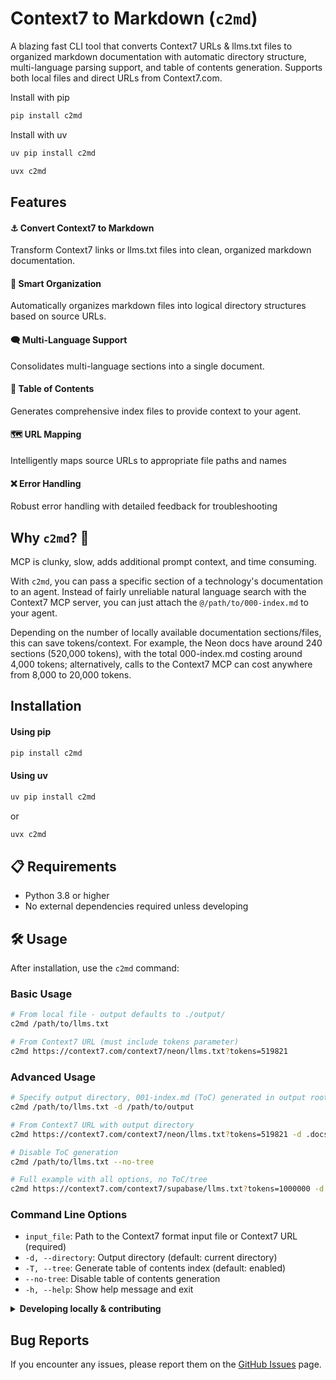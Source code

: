 # Context7 to Markdown (`c2md`)

A blazing fast CLI tool that converts Context7 URLs & llms.txt files to organized markdown documentation with automatic directory structure, multi-language parsing support, and table of contents generation. Supports both local files and direct URLs from Context7.com.

Install with pip
```bash
pip install c2md
```
Install with uv
```bash
uv pip install c2md
```
```bash
uvx c2md
```
## Features

#### **⚓ Convert Context7 to Markdown**

Transform Context7 links or llms.txt files into clean, organized markdown documentation.

#### **🧠 Smart Organization**

Automatically organizes markdown files into logical directory structures based on source URLs.

#### **🗨️ Multi-Language Support**

Consolidates multi-language sections into a single document.

#### **📜 Table of Contents** 

Generates comprehensive index files to provide context to your agent.

#### **🗺️ URL Mapping** 

Intelligently maps source URLs to appropriate file paths and names

#### **❌ Error Handling**
Robust error handling with detailed feedback for troubleshooting

## Why `c2md`? 🤔

MCP is clunky, slow, adds additional prompt context, and time consuming. 

With `c2md`, you can pass a specific section of a technology's documentation to an agent. Instead of fairly unreliable natural language search with the Context7 MCP server, you can just attach the `@/path/to/000-index.md` to your agent. 

Depending on the number of locally available documentation sections/files, this can save tokens/context. For example, the Neon docs have around 240 sections (520,000 tokens), with the total 000-index.md costing around 4,000 tokens; alternatively, calls to the Context7 MCP can cost anywhere from 8,000 to 20,000 tokens.  

## Installation

#### Using pip

```bash
pip install c2md
```

#### Using uv

```bash
uv pip install c2md
```
or
```bash
uvx c2md
```

## 📋 Requirements

- Python 3.8 or higher
- No external dependencies required unless developing

## 🛠️ Usage

After installation, use the `c2md` command:

### Basic Usage

```bash
# From local file - output defaults to ./output/
c2md /path/to/llms.txt

# From Context7 URL (must include tokens parameter)
c2md https://context7.com/context7/neon/llms.txt?tokens=519821
```

### Advanced Usage

```bash
# Specify output directory, 001-index.md (ToC) generated in output root
c2md /path/to/llms.txt -d /path/to/output

# From Context7 URL with output directory
c2md https://context7.com/context7/neon/llms.txt?tokens=519821 -d .docs/neon

# Disable ToC generation
c2md /path/to/llms.txt --no-tree

# Full example with all options, no ToC/tree
c2md https://context7.com/context7/supabase/llms.txt?tokens=1000000 -d /path/to/output --no-tree
```

### Command Line Options

- `input_file`: Path to the Context7 format input file or Context7 URL (required)
- `-d, --directory`: Output directory (default: current directory)
- `-T, --tree`: Generate table of contents index (default: enabled)
- `--no-tree`: Disable table of contents generation
- `-h, --help`: Show help message and exit

<details>
    <summary>
    <strong>Developing locally & contributing</strong>
    </summary>

### Contributing 🤝

Contributions are welcome! Please feel free to submit a PR if you would like to contribute or have an issue.

### Development Installation

```bash
# Clone the repository
git clone https://github.com/crisp-sh/context7-to-markdown.git
cd context7-to-markdown

# Install in development mode
pip install -e .
```

### Output Structure

The tool creates an organized directory structure:

```
output/
├── 001-index.md                    # Table of contents (if enabled)
├── domain1.com/
│   ├── section1/
│   │   ├── 001-page1.md
│   │   └── 002-page2.md
│   └── section2/
│       └── 001-page3.md
└── domain2.com/
    └── docs/
        └── 001-guide.md
```

### Context7 Format

The tool processes Context7 format files, which should contain entries with:
- **SOURCE**: URL or source identifier
- **CONTENT**: The actual content to be converted
- **TITLE**: Optional title for the content
- **LANGUAGE**: Denotes a multi-language document

### Architecture

The tool consists of several modular components:

- **Parser**: Processes Context7 format files
- **URL Mapper**: Maps source URLs to file paths
- **File Organizer**: Organizes content into directory structures
- **Markdown Writer**: Generates clean markdown files
- **Index Generator**: Creates table of contents

### Testing

Run the test suite using Hatch:

```bash
# Run tests
hatch run test

# Run tests with coverage
hatch run test-cov

# Run specific test file
hatch run test tests/test_specific.py
```

### Legacy Testing

```bash
# Install development dependencies
pip install -e ".[dev]"

# Run tests
python -m unittest discover tests

# Run tests with coverage
python -m unittest discover tests
```

### Releasing

This project uses automated versioned releases with [Hatch](https://hatch.pypa.io/) for version management.

#### Quick Release

```bash
# Create a patch release (0.1.0 → 0.1.1)
hatch run release patch

# Create a minor release (0.1.0 → 0.2.0)
hatch run release minor

# Create a major release (0.1.0 → 1.0.0)
hatch run release major
```

#### Development Setup

```bash
# Clone the repository
git clone https://github.com/crisp-sh/context7-to-markdown.git
cd context7-to-markdown

# Create a virtual environment
python -m venv venv
source venv/bin/activate  # On Windows: venv\Scripts\activate

# Install
pip install -e .
```

#### Running Tests

```bash
# Run all tests with Hatch
hatch run test

# Run specific test file
hatch run test tests/test_specific.py

# Run tests with coverage
hatch run test-cov
```
</details>

## Bug Reports

If you encounter any issues, please report them on the [GitHub Issues](https://github.com/crisp-sh/context7-to-markdown/issues) page.